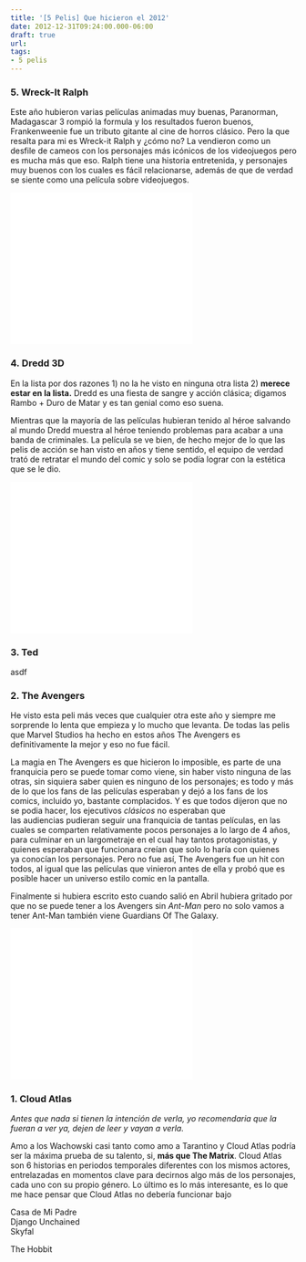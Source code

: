 ```yaml
---
title: '[5 Pelis] Que hicieron el 2012'
date: 2012-12-31T09:24:00.000-06:00
draft: true
url:
tags:
- 5 pelis
---
```


### 5\. Wreck-It Ralph

Este año hubieron varias películas animadas muy buenas, Paranorman, Madagascar 3 rompió la formula y los resultados fueron buenos, Frankenweenie fue un tributo gitante al cine de horros clásico. Pero la que resalta para mi es Wreck-it Ralph y ¿cómo no? La vendieron como un desfile de cameos con los personajes más icónicos de los videojuegos pero es mucha más que eso. Ralph tiene una historia entretenida, y personajes muy buenos con los cuales es fácil relacionarse, además de que de verdad se siente como una película sobre videojuegos.



<object width="320" height="266" class="BLOGGER-youtube-video" classid="clsid:D27CDB6E-AE6D-11cf-96B8-444553540000" codebase="http://download.macromedia.com/pub/shockwave/cabs/flash/swflash.cab#version=6,0,40,0" data-thumbnail-src="http://3.gvt0.com/vi/btB8tb8fLYM/0.jpg">
<param name="movie" value="//www.youtube.com/v/btB8tb8fLYM&amp;fs=1&amp;source=uds">
<param name="bgcolor" value="#FFFFFF">
<param name="allowFullScreen" value="true">
<embed width="320" height="266" src="//www.youtube.com/v/btB8tb8fLYM&amp;fs=1&amp;source=uds" type="application/x-shockwave-flash" allowfullscreen="true">
</object>



### 4. Dredd 3D

En la lista por dos razones 1) no la he visto en ninguna otra lista 2) **merece estar en la lista.** Dredd es una fiesta de sangre y acción clásica; digamos Rambo + Duro de Matar y es tan genial como eso suena. 



Mientras que la mayoría de las películas hubieran tenido al héroe salvando al mundo Dredd muestra al héroe teniendo problemas para acabar a una banda de criminales. La película se ve bien, de hecho mejor de lo que las pelis de acción se han visto en años y tiene sentido, el equipo de verdad trató de retratar el mundo del comic y solo se podía lograr con la estética que se le dio.



<object width="320" height="266" class="BLOGGER-youtube-video" classid="clsid:D27CDB6E-AE6D-11cf-96B8-444553540000" codebase="http://download.macromedia.com/pub/shockwave/cabs/flash/swflash.cab#version=6,0,40,0" data-thumbnail-src="http://2.gvt0.com/vi/PifvRiHVSCY/0.jpg">
<param name="movie" value="//www.youtube.com/v/PifvRiHVSCY&amp;fs=1&amp;source=uds">
<param name="bgcolor" value="#FFFFFF">
<param name="allowFullScreen" value="true">
<embed width="320" height="266" src="//www.youtube.com/v/PifvRiHVSCY&amp;fs=1&amp;source=uds" type="application/x-shockwave-flash" allowfullscreen="true">
</object>



### 3\. Ted

asdf



### 2\. The Avengers

He visto esta peli más veces que cualquier otra este año y siempre me sorprende lo lenta que empieza y lo mucho que levanta. De todas las pelis que Marvel Studios ha hecho en estos años The Avengers es definitivamente la mejor y eso no fue fácil.



La magia en The Avengers es que hicieron lo imposible, es parte de una franquicia pero se puede tomar como viene, sin haber visto ninguna de las otras, sin siquiera saber quien es ninguno de los personajes; es todo y más de lo que los fans de las películas esperaban y dejó a los fans de los comics, incluido yo, bastante complacidos. Y es que todos dijeron que no se podia hacer, los ejecutivos _clásicos_ no esperaban que las audiencias pudieran seguir una franquicia de tantas películas, en las cuales se comparten relativamente pocos personajes a lo largo de 4 años, para culminar en un largometraje en el cual hay tantos protagonistas, y quienes esperaban que funcionara creían que solo lo haría con quienes ya conocían los personajes. Pero no fue así, The Avengers fue un hit con todos, al igual que las películas que vinieron antes de ella y probó que es posible hacer un universo estilo comic en la pantalla.



Finalmente si hubiera escrito esto cuando salió en Abril hubiera gritado por que no se puede tener a los Avengers sin _Ant-Man_ pero no solo vamos a tener Ant-Man también viene Guardians Of The Galaxy.



<object width="320" height="266" class="BLOGGER-youtube-video" classid="clsid:D27CDB6E-AE6D-11cf-96B8-444553540000" codebase="http://download.macromedia.com/pub/shockwave/cabs/flash/swflash.cab#version=6,0,40,0" data-thumbnail-src="http://2.gvt0.com/vi/1hPpG4s3-O4/0.jpg">
<param name="movie" value="//www.youtube.com/v/1hPpG4s3-O4&amp;fs=1&amp;source=uds">
<param name="bgcolor" value="#FFFFFF">
<param name="allowFullScreen" value="true">
<embed width="320" height="266" src="//www.youtube.com/v/1hPpG4s3-O4&amp;fs=1&amp;source=uds" type="application/x-shockwave-flash" allowfullscreen="true">
</object>



### 1\. Cloud Atlas

_Antes que nada si tienen la intención de verla, yo recomendaria que la fueran a ver ya, dejen de leer y vayan a verla._

Amo a los Wachowski casi tanto como amo a Tarantino y Cloud Atlas podría ser la máxima prueba de su talento, si, **más que The Matrix**. Cloud Atlas son 6 historias en periodos temporales diferentes con los mismos actores, entrelazadas en momentos clave para decirnos algo más de los personajes, cada uno con su propio género. Lo último es lo más interesante, es lo que me hace pensar que Cloud Atlas no debería funcionar bajo 





Casa de Mi Padre  
Django Unchained  
Skyfal

The Hobbit
